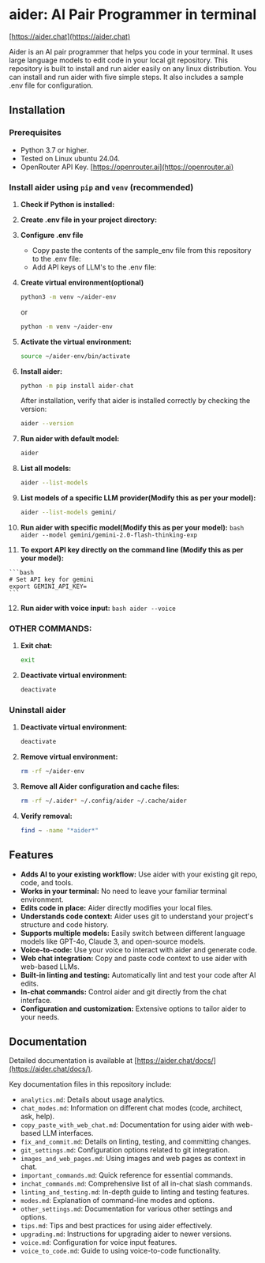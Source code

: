 # aider: AI Pair Programmer in terminal

[https://aider.chat](https://aider.chat)

Aider is an AI pair programmer that helps you code in your terminal. It uses large language models to edit code in your local git repository. This repository is built to install and run aider easily on any linux distribution. You can install and run aider with five simple steps. It also includes a sample .env file for configuration.

## Installation

### Prerequisites

*   Python 3.7 or higher.
*   Tested on Linux ubuntu 24.04.
*   OpenRouter API Key. [https://openrouter.ai](https://openrouter.ai)

### Install aider using `pip` and `venv` (recommended)

1.  **Check if Python is installed:**
 
2.  **Create .env file in your project directory:**

3.  **Configure .env file**
    - Copy paste the contents of the sample_env file from this repository to the .env file:
    - Add API keys of LLM's to the .env file:
    
4.  **Create virtual environment(optional)**
    ```bash
    python3 -m venv ~/aider-env
    ```
    or
    ```bash
    python -m venv ~/aider-env

    ```
5.  **Activate the virtual environment:**
    ```bash
    source ~/aider-env/bin/activate
    ```

6.  **Install aider:**
    ```bash
    python -m pip install aider-chat
    ```
    After installation, verify that aider is installed correctly by checking the version:
    ```bash
    aider --version
    ```
7.  **Run aider with default model:**
    ```bash
    aider
    ```
8.  **List all models:**
    ```bash
    aider --list-models
    ```
9.  **List models of a specific LLM provider(Modify this as per your model):**

    ```bash
    aider --list-models gemini/
    ```
10.  **Run aider with specific model(Modify this as per your model):**
    ```bash
    aider --model gemini/gemini-2.0-flash-thinking-exp
    ```

11.  **To export API key directly on the command line (Modify this as per your model):**

    ```bash
    # Set API key for gemini
    export GEMINI_API_KEY=
    ```


12.  **Run aider with voice input:**
    ```bash
    aider --voice
    ```

### OTHER COMMANDS:
1.  **Exit chat:**
    ```bash
    exit 
    ```
2.  **Deactivate virtual environment:**
    ```bash
    deactivate
    ```
### Uninstall aider

1.  **Deactivate virtual environment:**
    ```bash
    deactivate
    ```
2.  **Remove virtual environment:**
    ```bash
    rm -rf ~/aider-env
    ```
3.  **Remove all Aider configuration and cache files:**
    ```bash
    rm -rf ~/.aider* ~/.config/aider ~/.cache/aider
    ```
4.  **Verify removal:**
    ```bash
    find ~ -name "*aider*"
    ```

## Features

*   **Adds AI to your existing workflow:**  Use aider with your existing git repo, code, and tools.
*   **Works in your terminal:** No need to leave your familiar terminal environment.
*   **Edits code in place:** Aider directly modifies your local files.
*   **Understands code context:** Aider uses git to understand your project's structure and code history.
*   **Supports multiple models:**  Easily switch between different language models like GPT-4o, Claude 3, and open-source models.
*   **Voice-to-code:**  Use your voice to interact with aider and generate code.
*   **Web chat integration:**  Copy and paste code context to use aider with web-based LLMs.
*   **Built-in linting and testing:** Automatically lint and test your code after AI edits.
*   **In-chat commands:**  Control aider and git directly from the chat interface.
*   **Configuration and customization:**  Extensive options to tailor aider to your needs.

## Documentation

Detailed documentation is available at [https://aider.chat/docs/](https://aider.chat/docs/).

Key documentation files in this repository include:

*   `analytics.md`:  Details about usage analytics.
*   `chat_modes.md`:  Information on different chat modes (code, architect, ask, help).
*   `copy_paste_with_web_chat.md`:  Documentation for using aider with web-based LLM interfaces.
*   `fix_and_commit.md`:  Details on linting, testing, and committing changes.
*   `git_settings.md`:  Configuration options related to git integration.
*   `images_and_web_pages.md`:  Using images and web pages as context in chat.
*   `important_commands.md`:  Quick reference for essential commands.
*   `inchat_commands.md`:  Comprehensive list of all in-chat slash commands.
*   `linting_and_testing.md`:  In-depth guide to linting and testing features.
*   `modes.md`:  Explanation of command-line modes and options.
*   `other_settings.md`:  Documentation for various other settings and options.
*   `tips.md`:  Tips and best practices for using aider effectively.
*   `upgrading.md`:  Instructions for upgrading aider to newer versions.
*   `voice.md`:  Configuration for voice input features.
*   `voice_to_code.md`:  Guide to using voice-to-code functionality.


